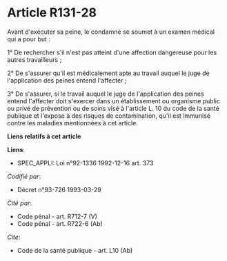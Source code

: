 # Article R131-28

Avant d'exécuter sa peine, le condamné se soumet à un examen médical qui a pour but : 

1° De rechercher s'il n'est pas atteint d'une affection dangereuse pour les autres travailleurs ; 

2° De s'assurer qu'il est médicalement apte au travail auquel le juge de l'application des peines entend l'affecter ; 

3° De s'assurer, si le travail auquel le juge de l'application des peines entend l'affecter doit s'exercer dans un
établissement ou organisme public ou privé de prévention ou de soins visé à l'article L. 10 du code de la santé publique et
l'expose à des risques de contamination, qu'il est immunisé contre les maladies mentionnées à cet article.

**Liens relatifs à cet article**

**Liens**:

  - SPEC_APPLI: Loi n°92-1336 1992-12-16 art. 373

_Codifié par_:

  - Décret n°93-726 1993-03-29

_Cité par_:

  - Code pénal - art. R712-7 (V)
  - Code pénal - art. R722-6 (Ab)

_Cite_:

  - Code de la santé publique - art. L10 (Ab)
